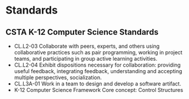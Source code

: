 # Standards

## CSTA K-12 Computer Science Standards

* CL.L2-03 Collaborate with peers, experts, and others using collaborative practices such as pair programming, working in project teams, and participating in group active learning activities.
* CL.L2-04 Exhibit dispositions necessary for collaboration: providing useful feedback, integrating feedback, understanding and accepting multiple perspectives, socialization.   
* CL.L3A-01 Work in a team to design and develop a software artifact.
* K-12 Computer Science Framework Core concept: Control Structures